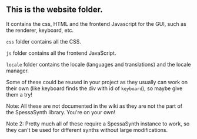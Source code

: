 ## This is the website folder.
It contains the css, HTML and the frontend Javascript for
the GUI, such as the renderer, keyboard, etc.

`css` folder contains all the CSS.

`js` folder contains all the frontend JavaScript.

`locale` folder contains the locale (languages and translations) and the locale manager.

Some of these could be reused in your project as they usually can work on their own
(like keyboard finds the div with id of `keyboard`),
so maybe give them a try!

Note: All these are not documented in the wiki as they are not the part of the SpessaSynth library.
You're on your own!

Note 2: Pretty much all of these require a SpessaSynth instance to work, so they can't be used for different synths without large modifications.